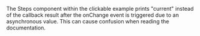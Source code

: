 The Steps component within the clickable example prints "current" instead of the callback result after the onChange event is triggered due to an asynchronous value. This can cause confusion when reading the documentation.
